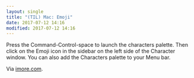 ```yaml
---
layout: single
title: "(TIL) Mac: Emoji"
date: 2017-07-12 14:16
modified: 2017-07-12 14:16
---
```


Press the Command-Control-space to launch the characters palette.
Then click on the Emoji icon in the sidebar on the left side of the Character window.
You can also add the Characters palette to your Menu bar.

Via [imore.com](https://www.imore.com/how-to-use-emoji-on-your-mac).
